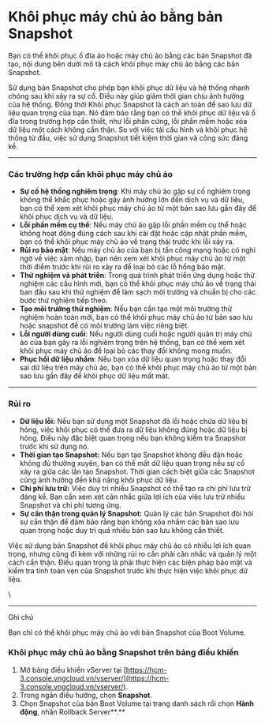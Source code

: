 # Khôi phục máy chủ ảo bằng bản Snapshot

Bạn có thể khôi phục ổ đĩa ảo hoặc máy chủ ảo bằng các bản Snapshot đã tạo, nội dung bên dưới mô tả cách khôi phục máy chủ ảo bằng các bản Snapshot.

Sử dụng bản Snapshot cho phép bạn khôi phục dữ liệu và hệ thống nhanh chóng sau khi xảy ra sự cố. Điều này giúp giảm thời gian chịu ảnh hưởng của hệ thống. Đồng thời Khôi phục Snapshot là cách an toàn để sao lưu dữ liệu quan trọng của bạn. Nó đảm bảo rằng bạn có thể khôi phục dữ liệu và ổ đĩa trong trường hợp cần thiết, như lỗi phần cứng, lỗi phần mềm hoặc xóa dữ liệu một cách không cẩn thận. So với việc tái cấu hình và khôi phục hệ thống từ đầu, việc sử dụng Snapshot tiết kiệm thời gian và công sức đáng kể.

***

### **Các trường hợp cần khôi phục máy chủ ảo** <a href="#khoiphucmaychuaobangbansnapshot-cactruonghopcankhoiphucmaychuao" id="khoiphucmaychuaobangbansnapshot-cactruonghopcankhoiphucmaychuao"></a>

* **Sự cố hệ thống nghiêm trọng**: Khi máy chủ ảo gặp sự cố nghiêm trọng không thể khắc phục hoặc gây ảnh hưởng lớn đến dịch vụ và dữ liệu, bạn có thể xem xét khôi phục máy chủ ảo từ một bản sao lưu gần đây để khôi phục dịch vụ và dữ liệu.
* **Lỗi phần mềm cụ thể**: Nếu máy chủ ảo gặp lỗi phần mềm cụ thể hoặc không hoạt động đúng cách sau khi cài đặt hoặc cập nhật phần mềm, bạn có thể khôi phục máy chủ ảo về trạng thái trước khi lỗi xảy ra.
* **Rủi ro bảo mật**: Nếu máy chủ ảo của bạn bị tấn công mạng hoặc có nghi ngờ về việc xâm nhập, bạn nên xem xét khôi phục máy chủ ảo từ một thời điểm trước khi rủi ro xảy ra để loại bỏ các lỗ hổng bảo mật.
* **Thử nghiệm và phát triển**: Trong quá trình phát triển ứng dụng hoặc thử nghiệm các cấu hình mới, bạn có thể khôi phục máy chủ ảo về trạng thái ban đầu sau khi thử nghiệm để làm sạch môi trường và chuẩn bị cho các bước thử nghiệm tiếp theo.
* **Tạo môi trường thử nghiệm**: Nếu bạn cần tạo một môi trường thử nghiệm hoàn toàn mới, bạn có thể khôi phục máy chủ ảo từ bản sao lưu hoặc snapshot để có môi trường làm việc riêng biệt.
* **Lỗi người dùng cuối**: Nếu người dùng cuối hoặc người quản trị máy chủ ảo của bạn gây ra lỗi nghiêm trọng trên hệ thống, bạn có thể xem xét khôi phục máy chủ ảo để loại bỏ các thay đổi không mong muốn.
* **Phục hồi dữ liệu nhầm**: Nếu bạn xóa dữ liệu quan trọng hoặc thay đổi sai dữ liệu trên máy chủ ảo, bạn có thể khôi phục máy chủ ảo từ một bản sao lưu gần đây để khôi phục dữ liệu mất mát.

***

### **Rủi ro** <a href="#khoiphucmaychuaobangbansnapshot-ruiro" id="khoiphucmaychuaobangbansnapshot-ruiro"></a>

* **Dữ liệu lỗi:** Nếu bạn sử dụng một Snapshot đã lỗi hoặc chứa dữ liệu bị hỏng, việc khôi phục có thể đưa ra dữ liệu không đúng hoặc dữ liệu bị hỏng. Điều này đặc biệt quan trọng nếu bạn không kiểm tra Snapshot trước khi sử dụng nó.
* **Thời gian tạo Snapshot:** Nếu bạn tạo Snapshot không đều đặn hoặc không đủ thường xuyên, bạn có thể mất dữ liệu quan trọng nếu sự cố xảy ra giữa các lần tạo Snapshot. Thời gian cách biệt giữa các Snapshot cũng ảnh hưởng đến khả năng khôi phục dữ liệu.
* **Chi phí lưu trữ:** Việc duy trì nhiều Snapshot có thể tạo ra chi phí lưu trữ đáng kể. Bạn cần xem xét cân nhắc giữa lợi ích của việc lưu trữ nhiều Snapshot và chi phí tương ứng.
* **Sự cẩn thận trong quản lý Snapshot:** Quản lý các bản Snapshot đòi hỏi sự cẩn thận để đảm bảo rằng bạn không xóa nhầm các bản sao lưu quan trọng hoặc duy trì quá nhiều bản sao lưu không cần thiết.

Việc sử dụng bản Snapshot để khôi phục máy chủ ảo có nhiều lợi ích quan trọng, nhưng cũng đi kèm với những rủi ro cần phải cân nhắc và quản lý một cách cẩn thận. Điều quan trọng là phải thực hiện các biện pháp bảo mật và kiểm tra tính toàn vẹn của Snapshot trước khi thực hiện việc khôi phục dữ liệu.

\


***

Ghi chú

Bạn chỉ có thể khôi phục máy chủ ảo với bản Snapshot của Boot Volume.

### **Khôi phục máy chủ ảo bằng Snapshot trên bảng điều khiển** <a href="#khoiphucmaychuaobangbansnapshot-khoiphucmaychuaobangsnapshottrenbangdieukhien" id="khoiphucmaychuaobangbansnapshot-khoiphucmaychuaobangsnapshottrenbangdieukhien"></a>

1. Mở bảng điều khiển vServer tại [https://hcm-3.console.vngcloud.vn/vserver/](https://hcm-3.console.vngcloud.vn/vserver/).
2. Trong ngăn điều hướng, chọn **Snapshot**.
3. Chọn Snapshot của bản Boot Volume tại trang danh sách rồi chọn **Hành động**, nhấn Rollback Server**.**
